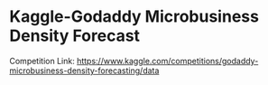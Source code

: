 # Kaggle-Godaddy Microbusiness Density Forecast

Competition Link: https://www.kaggle.com/competitions/godaddy-microbusiness-density-forecasting/data
